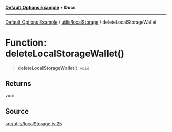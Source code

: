 [**Default Options Example**](../../../README.md) • **Docs**

***

[Default Options Example](../../../modules.md) / [utils/localStorage](../README.md) / deleteLocalStorageWallet

# Function: deleteLocalStorageWallet()

> **deleteLocalStorageWallet**(): `void`

## Returns

`void`

## Source

[src/utils/localStorage.ts:25](https://github.com/bgd-labs/fe-shared/blob/022d31eeb7e61eeffe2ddf65992458f822122ffc/src/utils/localStorage.ts#L25)
